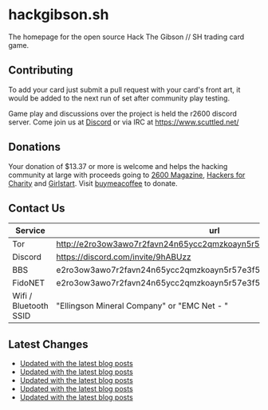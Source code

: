 # hackgibson.sh
The homepage for the open source Hack The Gibson // SH trading card game.


## Contributing

To add your card just submit a pull request with your card's front art, it would be added to the next run of set after community play testing.

Game play and discussions over the project is held the r2600 discord server. Come join us at [Discord](https://discord.com/invite/9hABUzz) or via IRC at https://www.scuttled.net/


## Donations

Your donation of $13.37 or more is welcome and helps the hacking community at large with proceeds going to [2600 Magazine](https://2600.com/), [Hackers for Charity](https://hackersforcharity.org) and [Girlstart](https://girlstart.org).  Visit [buymeacoffee](https://www.buymeacoffee.com/hackgibson.sh) to donate.


## Contact Us

Service | url
-|-
Tor | http://e2ro3ow3awo7r2favn24n65ycc2qmzkoayn5r57e3f56nvjwdcgg32ad.onion
Discord | https://discord.com/invite/9hABUzz
BBS | e2ro3ow3awo7r2favn24n65ycc2qmzkoayn5r57e3f56nvjwdcgg32ad.onion:23
FidoNET | e2ro3ow3awo7r2favn24n65ycc2qmzkoayn5r57e3f56nvjwdcgg32ad.onion:24554
Wifi / Bluetooth SSID | "Ellingson Mineral Company" or "EMC Net - <fidonet address>"

## Latest Changes
<!-- BLOG-POST-LIST:START -->
- [Updated with the latest blog posts](https://github.com/DFW2600/hackgibson.sh/commit/eee15822bd3c17c24936d4056e8c5b49df3daef6)
- [Updated with the latest blog posts](https://github.com/DFW2600/hackgibson.sh/commit/43a499e38c72e0388116db7ac0ebe2140d0327a9)
- [Updated with the latest blog posts](https://github.com/DFW2600/hackgibson.sh/commit/f6abbf95d11e8a56f618043df51c06a7403631bb)
- [Updated with the latest blog posts](https://github.com/DFW2600/hackgibson.sh/commit/fa7c79494c1bf0fd35bdcc10de60f9d87b22f5ab)
- [Updated with the latest blog posts](https://github.com/DFW2600/hackgibson.sh/commit/6d50f4e14d20d3921146a8c71b9167efbbfc1c31)
<!-- BLOG-POST-LIST:END -->
